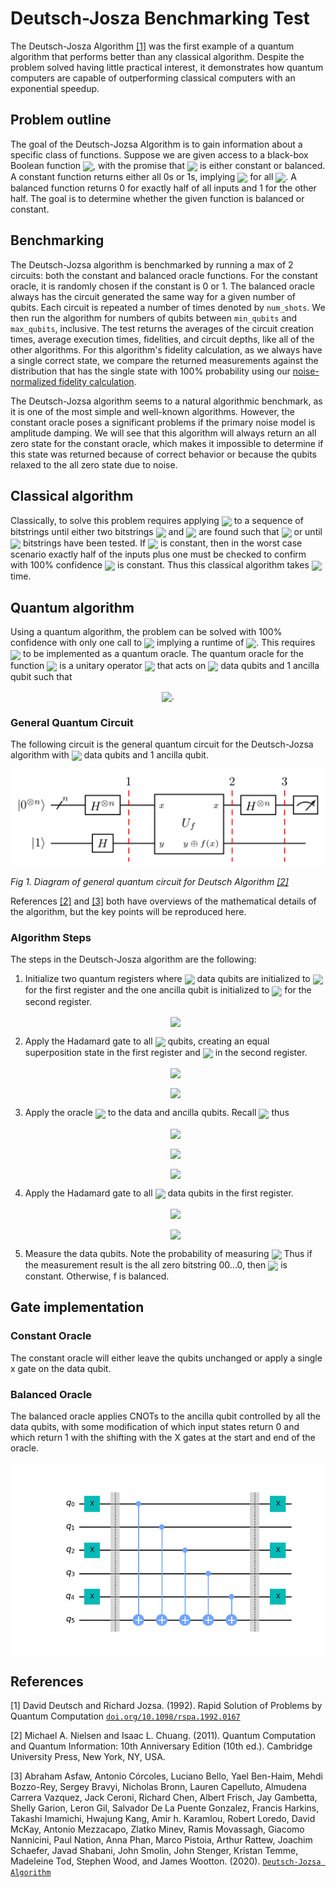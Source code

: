 # Deutsch-Josza Benchmarking Test

The Deutsch-Josza Algorithm [[1]](#references) was the first example of a quantum algorithm that 
performs better than any classical algorithm. Despite the problem solved having little practical 
interest, it demonstrates how quantum computers are capable of outperforming classical computers with 
an exponential speedup.

## Problem outline

The goal of the Deutsch-Jozsa Algorithm is to gain information about a specific class of functions.
Suppose we are given access to a black-box Boolean function <img align="center" src="https://latex.codecogs.com/svg.latex?\small\pagecolor{white}f:\{0,1\}^n\to\{0,1\}">, 
with the promise that <img align="center" src="https://latex.codecogs.com/svg.latex?\small\pagecolor{white}f"> is either constant or balanced.
A constant function returns either all 0s or 1s, implying <img align="center" src="https://latex.codecogs.com/svg.latex?\small\pagecolor{white}f(x)=c"> for all <img align="center" src="https://latex.codecogs.com/svg.latex?\small\pagecolor{white}x">.
A balanced function returns 0 for exactly half of all inputs and 1 for the other half. The goal is to determine whether 
the given function is balanced or constant.

## Benchmarking
The Deutsch-Jozsa algorithm is benchmarked by running a max of 2 circuits: both the constant and balanced oracle functions. For the constant oracle, it is randomly chosen if the constant is 0 or 1. The balanced oracle always has the circuit generated the same way for a given number of qubits. Each circuit is repeated a number of times denoted by `num_shots`. We then run the algorithm for numbers of qubits between `min_qubits` and `max_qubits`, inclusive. The test returns the averages of the circuit creation times, average execution times, fidelities, and circuit depths, like all of the other algorithms. For this algorithm's fidelity calculation, as we always have a single correct state, we compare the returned measurements against the distribution that has the single state with 100% probability using our [noise-normalized fidelity calculation](../_doc/POLARIZATION_FIDELITY.md).

The Deutsch-Jozsa algorithm seems to a natural algorithmic benchmark, as it is one of the most simple and well-known algorithms. However, the constant oracle poses a significant problems if the primary noise model is amplitude damping. We will see that this algorithm will always return an all zero state for the constant oracle, which makes it impossible to determine if this state was returned because of correct behavior or because the qubits relaxed to the  all zero state due to noise.

## Classical algorithm
Classically, to solve this problem requires applying <img align="center" src="https://latex.codecogs.com/svg.latex?\small\pagecolor{white}f"> 
to a sequence of bitstrings until either two bitstrings <img align="center" src="https://latex.codecogs.com/svg.latex?\small\pagecolor{white}x_1"> and <img align="center" src="https://latex.codecogs.com/svg.latex?\small\pagecolor{white}x_2"> 
are found such that <img align="center" src="https://latex.codecogs.com/svg.latex?\small\pagecolor{white}f(x_1)\ne{f}(x_2)">
or until <img align="center" src="https://latex.codecogs.com/svg.latex?\small\pagecolor{white}2^{n-1}+1"> bitstrings have been tested. 
If <img align="center" src="https://latex.codecogs.com/svg.latex?\small\pagecolor{white}f"> is constant, then in the worst case scenario
exactly half of the inputs plus one must be checked to confirm with 100% confidence <img align="center" src="https://latex.codecogs.com/svg.latex?\small\pagecolor{white}f"> is constant.
Thus this classical algorithm takes <img align="center" src="https://latex.codecogs.com/svg.latex?\small\pagecolor{white}O(2^n)"> time.

## Quantum algorithm
Using a quantum algorithm, the problem can be solved with 100% confidence with only one call to <img align="center" src="https://latex.codecogs.com/svg.latex?\small\pagecolor{white}f">
implying a runtime of <img align="center" src="https://latex.codecogs.com/svg.latex?\small\pagecolor{white}O(1)">.
This requires <img align="center" src="https://latex.codecogs.com/svg.latex?\small\pagecolor{white}f"> to be implemented as a quantum
oracle. The quantum oracle for the function <img align="center" src="https://latex.codecogs.com/svg.latex?\small\pagecolor{white}f"> 
is a unitary operator <img align="center" src="https://latex.codecogs.com/svg.latex?\small\pagecolor{white}U_f"> that acts on
<img align="center" src="https://latex.codecogs.com/svg.latex?\small\pagecolor{white}n"> data qubits and 1 ancilla qubit such that

<p align="center">
<img align="center" src="https://latex.codecogs.com/svg.latex?\small\pagecolor{white}U_f|x\rangle|y\rangle=|x\rangle|y\oplus{f}(x)\rangle">.
</p>

### General Quantum Circuit
The following circuit is the general quantum circuit for the Deutsch-Jozsa algorithm with <img align=center src="https://latex.codecogs.com/svg.latex?\small\pagecolor{white}n"> data qubits
and 1 ancilla qubit.

<p align="center">
<img align=center src="../_doc/images/deutsch-jozsa/deutsch_alg_circuit.png"  width="600" />
</p>

<p align="center">

*Fig 1. Diagram of general quantum circuit for Deutsch Algorithm [[2]](#references)*

</p>

References [[2]](#references) and [[3]](#references) both have overviews of the mathematical details of the 
algorithm, but the key points will be reproduced here.

### Algorithm Steps

The steps in the Deutsch-Josza algorithm are the following:

1. Initialize two quantum registers where <img align=center src="https://latex.codecogs.com/svg.latex?\small\pagecolor{white}n"> data qubits are initialized to <img align=center src="https://latex.codecogs.com/svg.latex?\small\pagecolor{white}|0\rangle"/> for the first register and the 
   one ancilla qubit is initialized to <img align=center src="https://latex.codecogs.com/svg.latex?\small\pagecolor{white}|1\rangle"/> for the second register.
  
   <p align="center">
   <img align=center src="https://latex.codecogs.com/svg.latex?\small\pagecolor{white}|\psi_0\rangle=|0\rangle^{\otimes{n}}|1\rangle"/>
   </p>
   
2. Apply the Hadamard gate to all <img align="center" src="https://latex.codecogs.com/svg.latex?\small\pagecolor{white}n"> qubits, creating an equal superposition state in the first register and
   <img align="center" src="https://latex.codecogs.com/svg.latex?\small\pagecolor{white}|-\rangle=\frac{1}{\sqrt{2}}\big(|0\rangle-1\rangle\big)"> in the second register.
   
   <p align="center">
   <img align=center src="https://latex.codecogs.com/svg.latex?\small\pagecolor{white}|\psi_1\rangle=H^{\otimes{n+1}}|\psi_0\rangle"/>
   </p>
   
   <p align="center">
   <img align=center src="https://latex.codecogs.com/svg.latex?\small\pagecolor{white}|\psi_1\rangle=\frac{1}{\sqrt{2^{n+1}}}\sum_{x=0}^{2^n-1}|x\rangle(|0\rangle{-}|1\rangle)"/>
   </p>

3. Apply the oracle <img align="center" src="https://latex.codecogs.com/svg.latex?\small\pagecolor{white}U_f"> to the data and ancilla qubits. Recall
   <img align="center" src="https://latex.codecogs.com/svg.latex?\small\pagecolor{white}U_f|x\rangle|y\rangle=|x\rangle|y\oplus{f}(x)\rangle"> thus
   
   <p align="center">
   <img align=center src="https://latex.codecogs.com/svg.latex?\small\pagecolor{white}|\psi_2\rangle=U_f|\psi_1\rangle"/>
   </p>
   
   <p align="center">
   <img align=center src="https://latex.codecogs.com/svg.latex?\small\pagecolor{white}|\psi_2\rangle=\frac{1}{\sqrt{2^{n+1}}}\sum_{x=0}^{2^n-1}|x\rangle(|{f(x)}\rangle{-}|1\oplus{f(x)}\rangle)"/>
   </p>
   
   <p align="center">
   <img align=center src="https://latex.codecogs.com/svg.latex?\small\pagecolor{white}|\psi_2\rangle=\frac{1}{\sqrt{2^{n+1}}}\sum_{x=0}^{2^n-1}(-1)^{f(x)}|x\rangle(|0\rangle{-}|1\rangle)"/>
   </p>
4. Apply the Hadamard gate to all <img align="center" src="https://latex.codecogs.com/svg.latex?\small\pagecolor{white}n"> data qubits in the first register.
   
   <p align="center">
   <img align=center src="https://latex.codecogs.com/svg.latex?\small\pagecolor{white}|\psi_3\rangle=\frac{1}{2^n}\sum_{x=0}^{2^n-1}(-1)^{f(x)}\bigg{[}\sum_{z=0}^{2^n-1}(-1)^{x\cdot{z}}\bigg{]}|z\rangle\frac{(|0\rangle{-}|1\rangle)}{\sqrt{2}}"/>
   </p>
   
   <p align="center">
   <img align=center src="https://latex.codecogs.com/svg.latex?\small\pagecolor{white}|\psi_3\rangle=\frac{1}{2^n}\sum_{x=0}^{2^n-1}\sum_{z=0}^{2^n-1}(-1)^{f(x)+x\cdot{z}}|z\rangle\frac{(|0\rangle{-}|1\rangle)}{\sqrt{2}}"/>
   </p>
   
5. Measure the data qubits. Note the probability of measuring <img align=center src="https://latex.codecogs.com/svg.latex?\small\pagecolor{white}|0\rangle^{\otimes{n}}:P(|0\rangle^{\otimes{n}})=|\frac{1}{\sqrt{2^n}}\sum_{x=0}^{2^n-1}(-1)^{f(x)}|^2"/>
   Thus if the measurement result is the all zero bitstring 00...0, then <img align="center" src="https://latex.codecogs.com/svg.latex?\small\pagecolor{white}f"> is constant. Otherwise, f is balanced.

## Gate implementation

### Constant Oracle

The constant oracle will either leave the qubits unchanged or apply a single x gate on the data qubit. 

### Balanced Oracle

The balanced oracle applies CNOTs to the ancilla qubit controlled by all the data qubits, with some modification of which input states return 0 and which return 1 with the shifting with the X gates at the start and end of the oracle.

<p align="center">
<img align=center src="../_doc/images/deutsch-jozsa/balanced_oracle.png"  width="600" />
</p>

## References

[1] David Deutsch and Richard Jozsa. (1992).
    Rapid Solution of Problems by Quantum Computation
    [`doi.org/10.1098/rspa.1992.0167`](https://royalsocietypublishing.org/doi/10.1098/rspa.1992.0167)

[2] Michael A. Nielsen and Isaac L. Chuang. (2011).
    Quantum Computation and Quantum Information: 10th Anniversary Edition (10th ed.). 
    Cambridge University Press, New York, NY, USA.

[3] Abraham Asfaw, Antonio Córcoles, Luciano Bello, Yael Ben-Haim, Mehdi Bozzo-Rey, Sergey Bravyi, Nicholas Bronn, Lauren Capelluto, Almudena Carrera Vazquez, Jack Ceroni, Richard Chen, Albert Frisch, Jay Gambetta, Shelly Garion, Leron Gil, Salvador De La Puente Gonzalez, Francis Harkins, Takashi Imamichi, Hwajung Kang, Amir h. Karamlou, Robert Loredo, David McKay, Antonio Mezzacapo, Zlatko Minev, Ramis Movassagh, Giacomo Nannicini, Paul Nation, Anna Phan, Marco Pistoia, Arthur Rattew, Joachim Schaefer, Javad Shabani, John Smolin, John Stenger, Kristan Temme, Madeleine Tod, Stephen Wood, and James Wootton. (2020).
    [`Deutsch-Jozsa Algorithm`](https://qiskit.org/textbook/ch-algorithms/deutsch-jozsa.html)